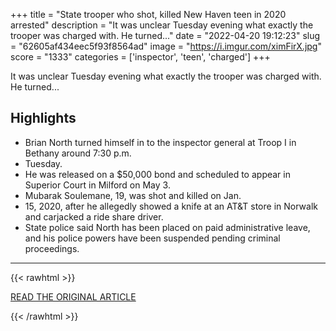 +++
title = "State trooper who shot, killed New Haven teen in 2020 arrested"
description = "It was unclear Tuesday evening what exactly the trooper was charged with. He turned..."
date = "2022-04-20 19:12:23"
slug = "62605af434eec5f93f8564ad"
image = "https://i.imgur.com/ximFirX.jpg"
score = "1333"
categories = ['inspector', 'teen', 'charged']
+++

It was unclear Tuesday evening what exactly the trooper was charged with. He turned...

## Highlights

- Brian North turned himself in to the inspector general at Troop I in Bethany around 7:30 p.m.
- Tuesday.
- He was released on a $50,000 bond and scheduled to appear in Superior Court in Milford on May 3.
- Mubarak Soulemane, 19, was shot and killed on Jan.
- 15, 2020, after he allegedly showed a knife at an AT&T store in Norwalk and carjacked a ride share driver.
- State police said North has been placed on paid administrative leave, and his police powers have been suspended pending criminal proceedings.

---

{{< rawhtml >}}
  <p class="article-category">
    <a target="_blank" href="https://www.nhregister.com/news/article/State-trooper-who-shot-killed-New-Haven-teen-in-17092152.php?src=nhrhpdesecp">READ THE ORIGINAL ARTICLE</a>
  </p>
{{< /rawhtml >}}
